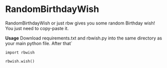 # RandomBirthdayWish
RandomBirthdayWish or just rbw gives you some random Birthday wish! You just need to copy-paste it.

**Usage**
Download requirements.txt and rbwish.py into the same directory as your main python file.
After that`

```
import rbwish

rbwish.wish()
```
